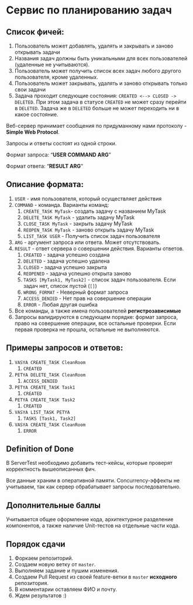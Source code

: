# Сервис по планированию задач

## Список фичей:

1. Пользователь может добавлять, удалять и закрывать и заново открывать задачи
2. Названия задач должны быть уникальными для всех пользователей (удаленные не учитываются).
3. Пользователь может получить список всех задач любого другого пользователя, кроме удаленных.
4. Пользователь может закрывать, удалять и заново открывать только свои задачи
5. Задача проходит следующие состояния: `CREATED <--> CLOSED -> DELETED`. При этом задача в
   статусе `CREATED` не может сразу перейти в `DELETED`. Задача же в `DELETED` больше не может
   переходить ни в какое состояние.

Веб-сервер принимает сообщения по придуманному нами протоколу - **Simple Web Protocol**.

Запросы и ответы состоят из одной строки.

Формат запроса: “**USER COMMAND ARG**”

Формат ответа: “**RESULT ARG**”

## Описание формата:

1. `USER` - имя пользователя, который осуществляет действия
2. `COMMAND` - команда. Варианты команд:
    1. `CREATE_TASK MyTask`- создать задачу с названием MyTask
    2. `DELETE_TASK MyTask` - удалить задачу MyTask
    3. `CLOSE_TASK MyTask` - закрыть задачу MyTask
    4. `REOPEN_TASK MyTask` - заново открыть задачу MyTask
    5. `LIST_TASK USER` - Получить список задач пользователя
3. `ARG` - аргумент запроса или ответа. Может отсутствовать.
4. `RESULT` - ответ сервера о совершении действия. Варианты ответов.
    1. `CREATED` - задача успешно создана
    2. `DELETED` - задача успешно удалена
    3. `CLOSED` - задача успешно закрыта
    4. `REOPENED` - задача успешно открыта заново
    5. `TASKS [MyTask1, MyTask2]` - список задач пользователя. Если задач нет, список пустой (`[]`)
    6. `WRONG_FORMAT` - Неверный формат запроса
    7. `ACCESS_DENIED` - Нет прав на совершение операции
    8. `ERROR` - Любая другая ошибка
5. Все команды, а также имена пользователей **регистрозависимые**
6. Запросы валидируются в следующем порядке: формат запроса, право на совершение операции, все
   остальные проверки. Если первая проверка не прошла, остальные не выполняются.

## Примеры запросов и ответов:

1. `VASYA CREATE_TASK CleanRoom`
    1. `CREATED`
2. `PETYA DELETE_TASK CleanRoom`
    1. `ACCESS_DENIED`
3. `PETYA CREATE_TASK Task1`
    1. `CREATED`
4. `PETYA CREATE_TASK Task2`
    1. `CREATED`
5. `VASYA LIST_TASK PETYA`
    1. `TASKS [Task1, Task2]`
6. `VASYA CREATE_TASK CleanRoom`
    1. `ERROR`

## Definition of Done

В ServerTest необходимо добавить тест-кейсы, которые проверят корректность вышеописанных фич.

Все данные храним в оперативной памяти. Concurrency-эффекты не учитываем, так как сервер
обрабатывает запросы последовательно.

## Дополнительные баллы

Учитывается общее оформление кода, архитектурное разделение компонентов, а также наличие Unit-тестов
на отдельные части кода.

## Порядок сдачи

1. Форкаем репозиторий.
2. Создаем новую ветку от `master`.
3. Выполняем задание и пушим изменения.
4. Создаем Pull Request из своей feature-ветки в `master` **исходного** репозитория.
5. В комментарии оставляем ФИО и почту.
6. Ждем результатов :)